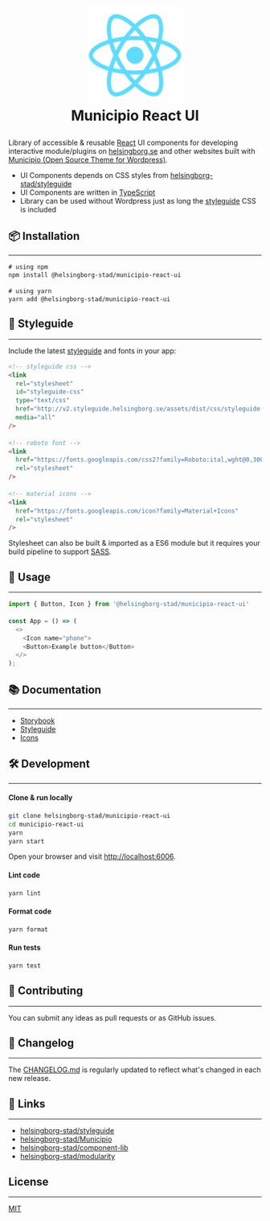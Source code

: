 # <p align="center"><img src="logo192.png"> </br> Municipio **React** UI</p>

Library of accessible & reusable [React](https://reactjs.org/) UI components for developing interactive module/plugins on [helsingborg.se](https://helsingborg.se/) and other websites built with [Municipio (Open Source Theme for Wordpress)](https://github.com/helsingborg-stad/Municipio).

- UI Components depends on CSS styles from [helsingborg-stad/styleguide](https://github.com/helsingborg-stad/styleguide)
- UI Components are written in [TypeScript](https://www.typescriptlang.org/)
- Library can be used without Wordpress just as long the [styleguide](helsingborg-stad/styleguide) CSS is included

## 📦 Installation

---

    # using npm
    npm install @helsingborg-stad/municipio-react-ui

    # using yarn
    yarn add @helsingborg-stad/municipio-react-ui

## 🎨 Styleguide

---

Include the latest [styleguide](https://github.com/helsingborg-stad/styleguide) and fonts in your app:

```html
<!-- styleguide css -->
<link
  rel="stylesheet"
  id="styleguide-css"
  type="text/css"
  href="http://v2.styleguide.helsingborg.se/assets/dist/css/styleguide-css.min.css"
  media="all"
/>

<!-- roboto font -->
<link
  href="https://fonts.googleapis.com/css2?family=Roboto:ital,wght@0,300;0,400;0,500;0,700;0,900;1,400;1,500&amp;display=swap"
  rel="stylesheet"
/>

<!-- material icons -->
<link
  href="https://fonts.googleapis.com/icon?family=Material+Icons"
  rel="stylesheet"
/>
```

Stylesheet can also be built & imported as a ES6 module but it requires your build pipeline to support [SASS](https://sass-lang.com/).

## 🔧 Usage

---

```typescript
import { Button, Icon } from '@helsingborg-stad/municipio-react-ui'

const App = () => (
  <>
    <Icon name="phone">
    <Button>Example button</Button>
  </>
);
```

## 📚 Documentation

---

- [Storybook](https://helsingborg-stad.github.io/municipio-react-ui)
- [Styleguide](http://v2.styleguide.helsingborg.se/)
- [Icons](http://v2.styleguide.helsingborg.se/icons)

## 🛠 Development

---

#### **Clone & run locally**

```bash
git clone helsingborg-stad/municipio-react-ui
cd municipio-react-ui
yarn
yarn start
```

Open your browser and visit <http://localhost:6006>.

#### **Lint code**

```bash
yarn lint
```

#### **Format code**

```bash
yarn format
```

#### **Run tests**

```bash
yarn test
```

## 🤝 Contributing

---

You can submit any ideas as pull requests or as GitHub issues.

## 📝 Changelog

---

The [CHANGELOG.md](CHANGELOG.md) is regularly updated to reflect what's changed in each new release.

## 🔗 Links

---

- [helsingborg-stad/styleguide](https://github.com/helsingborg-stad/styleguide)
- [helsingborg-stad/Municipio](https://github.com/helsingborg-stad/Municipio)
- [helsingborg-stad/component-lib](https://github.com/helsingborg-stad/component-lib)
- [helsingborg-stad/modularity](https://github.com/helsingborg-stad/modularity)

## License

---

[MIT](LICENSE.md)
